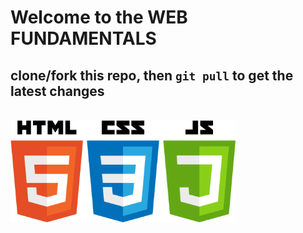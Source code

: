 # Welcome to the WEB FUNDAMENTALS

## clone/fork this repo, then `git pull` to get the latest changes

<br/>

<img src="https://github.com/Alaa-1/git_assets/blob/main/kindpng_787343.png" alt="HTML,CSS and JS logo" width="360">

<br/>

